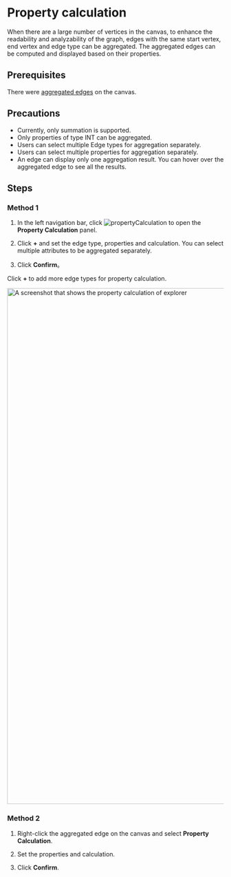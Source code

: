# Property calculation

When there are a large number of vertices in the canvas, to enhance the readability and analyzability of the graph, edges with the same start vertex, end vertex and edge type can be aggregated. The aggregated edges can be computed and displayed based on their properties.

## Prerequisites

There were [aggregated edges](../canvas-operations/visualization-mode.md) on the canvas.

## Precautions

- Currently, only summation is supported.
- Only properties of type INT can be aggregated.
- Users can select multiple Edge types for aggregation separately.
- Users can select multiple properties for aggregation separately.
- An edge can display only one aggregation result. You can hover over the aggregated edge to see all the results.

## Steps

### Method 1

1. In the left navigation bar, click ![propertyCalculation](https://docs-cdn.nebula-graph.com.cn/figures/icon-nav-propertyCalculation.png) to open the **Property Calculation** panel.

2. Click **+** and set the edge type, properties and calculation. You can select multiple attributes to be aggregated separately.

3. Click **Confirm**。

Click **+** to add more edge types for property calculation.

<img src="https://docs-cdn.nebula-graph.com.cn/figures/eo_expl_calculation_230913_en.png" width="1200" alt="A screenshot that shows the property calculation of explorer">

### Method 2

1. Right-click the aggregated edge on the canvas and select **Property Calculation**.

2. Set the properties and calculation.

3. Click **Confirm**.
